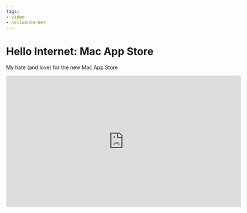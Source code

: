 ```yaml
---
tags:
- video
- hellointernet
---
```


# Hello Internet: Mac App Store

My hate (and love) for the new Mac App Store

<div class="video vimeo wide"><iframe src="
https://player.vimeo.com/video/16058530?title=0&amp;byline=0&amp;portrait=0&amp;color=f05b35" width="640" height="360" frameborder="0" webkitAllowFullScreen mozallowfullscreen allowFullScreen></iframe></div>
